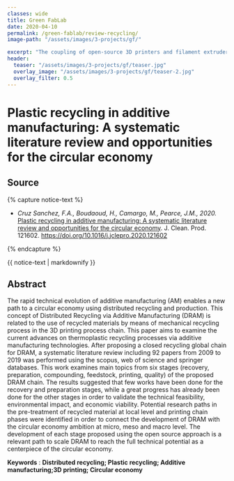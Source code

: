 ```yaml
---
classes: wide
title: Green FabLab
date: 2020-04-10
permalink: /green-fablab/review-recycling/
image-path: "/assets/images/3-projects/gf/"

excerpt: "The coupling of open-source 3D printers and filament extruders can offer the bases of a new distributed polymer recycling paradigm"
header:
  teaser: "/assets/images/3-projects/gf/teaser.jpg"
  overlay_image: "/assets/images/3-projects/gf/teaser-2.jpg"
  overlay_filter: 0.5
---
```


# Plastic recycling in additive manufacturing: A systematic literature review and opportunities for the circular economy


## Source 

{% capture notice-text %}

* <cite>Cruz Sanchez, F.A., Boudaoud, H., Camargo, M., Pearce, J.M., 2020. </cite>[Plastic recycling in additive manufacturing: A systematic literature review and opportunities for the circular economy](https://doi.org/10.1016/j.jclepro.2020.121602). J. Clean. Prod. 121602. https://doi.org/10.1016/j.jclepro.2020.121602


{% endcapture %}

<div class="small notice--info">  
  {{ notice-text | markdownify }}
</div>



## Abstract

The rapid technical evolution of additive manufacturing (AM) enables a new path to a circular economy using distributed recycling and production. This concept of Distributed Recycling via Additive Manufacturing (DRAM) is related to the use of recycled materials by means of mechanical recycling process in the 3D printing process chain. This paper aims to examine the current advances on thermoplastic recycling processes via additive manufacturing technologies. After proposing a closed recycling global chain for DRAM, a systematic literature review including 92 papers from 2009 to 2019 was performed using the scopus, web of science and springer databases. This work examines main topics from six stages (recovery, preparation, compounding, feedstock, printing, quality) of the proposed DRAM chain. The results suggested that few works have been done for the recovery and preparation stages, while a great progress has already been done for the other stages in order to validate the technical feasibility, environmental impact, and economic viability. Potential research paths in the pre-treatment of recycled material at local level and printing chain phases were identified in order to connect the development of DRAM with the circular economy ambition at micro, meso and macro level. The development of each stage proposed using the open source approach is a relevant path to scale DRAM to reach the full technical potential as a centerpiece of the circular economy.

**Keywords** : **Distributed recycling; Plastic recycling; Additive manufacturing;3D printing; Circular economy**
